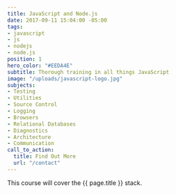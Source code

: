 ```yaml
---
title: JavaScript and Node.js
date: 2017-09-11 15:04:00 -05:00
tags:
- javascript
- js
- nodejs
- node.js
position: 1
hero_color: "#EEDA4E"
subtitle: Thorough training in all things JavaScript
image: "/uploads/javascript-logo.jpg"
subjects:
- Testing
- Utilities
- Source Control
- Logging
- Browsers
- Relational Databases
- Diagnostics
- Architecture
- Communication
call_to_action:
  title: Find Out More
  url: "/contact"
---
```


This course will cover the {{ page.title }} stack.